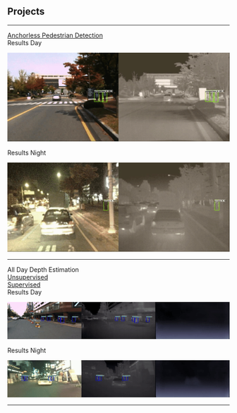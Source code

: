 ## Projects

--- 

[Anchorless Pedestrian Detection](https://anushl9o5.github.io/pedestrian)\
Results Day

![](gifs/day_fcos.gif)


Results Night

![](gifs/night_fcos.gif)

---
All Day Depth Estimation \
[Unsupervised](https://anushl9o5.github.io/unsup_depth) \
[Supervised](https://anushl9o5.github.io/unsup_depth)\
Results Day

![](gifs/un_day_depth.gif)


Results Night

![](gifs/un_night_depth.gif)


---
